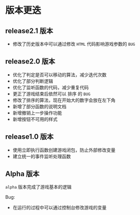 # 版本更迭

## release2.1 版本

-   修改了历史版本中可以通过修改 `HTML` 代码影响游戏参数的 `BUG`

## release2.0 版本

-   优化了判定是否可以移动的算法，减少迭代次数
-   优化了部分判断逻辑
-   优化了监听函数的代码，减少重复代码
-   更正了游戏结束后依然可以 排序 的 `BUG`
-   修改了排序的算法，现在开始大的数字会放在左下角
-   新增了部分函数的说明文档
-   新增撤销上一步操作功能
-   新增按钮不可用的样式

## release1.0 版本

-   使用立即执行函数创建游戏闭包，防止外部修改变量
-   建立统一的事件监听处理函数

## Alpha 版本

`alpha` 版本完成了游戏基本的逻辑

Bug:

-   在运行的过程中可以通过控制台修改游戏的变量
